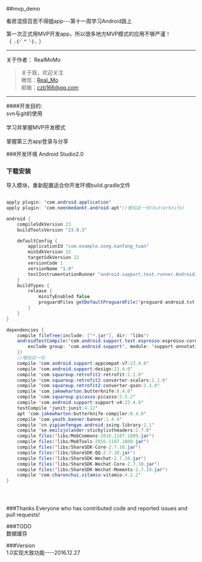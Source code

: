 ##mvp_demo

看房混搭百思不得姐app---第十一周学习Android路上

第一次正式用MVP开发app，所以很多地方MVP模式的应用不够严谨！（╭(╯^╰)╮）

---
关于作者：
RealMoMo
> 关于我，欢迎关注  
   微信：[Real_Mo]()  
   邮箱：czb166@qq.com
-------------
####开发目的: 
<br>svn与git的使用</br>
<br>学习并掌握MVP开发模式</br>
<br>掌握第三方app登录与分享</br>

###开发环境
Android Studio2.0


### 下载安装
导入模块，重新配置适合你开发环境build.gradle文件

```java  
  
apply plugin: 'com.android.application'
apply plugin: 'com.neenbedankt.android-apt'//增加这一句(butterknife)

android {
    compileSdkVersion 23
    buildToolsVersion "23.0.3"

    defaultConfig {
        applicationId "com.example.song.kanfang_tuan"
        minSdkVersion 15
        targetSdkVersion 22
        versionCode 1
        versionName "1.0"
        testInstrumentationRunner "android.support.test.runner.AndroidJUnitRunner"
    }
    buildTypes {
        release {
            minifyEnabled false
            proguardFiles getDefaultProguardFile('proguard-android.txt'), 'proguard-rules.pro'
        }
    }
}

dependencies {
    compile fileTree(include: ['*.jar'], dir: 'libs')
    androidTestCompile('com.android.support.test.espresso:espresso-core:2.2.2', {
        exclude group: 'com.android.support', module: 'support-annotations'
    })
    //增加这一句
    compile 'com.android.support:appcompat-v7:23.4.0'
    compile 'com.android.support:design:23.4.0'
    compile 'com.squareup.retrofit2:retrofit:2.1.0'
    compile 'com.squareup.retrofit2:converter-scalars:2.1.0'
    compile 'com.squareup.retrofit2:converter-gson:2.1.0'
    compile 'com.jakewharton:butterknife:8.4.0'
    compile 'com.squareup.picasso:picasso:2.5.2'
    compile 'com.android.support:support-v4:23.4.0'
    testCompile 'junit:junit:4.12'
    apt 'com.jakewharton:butterknife-compiler:8.4.0'
    compile 'com.youth.banner:banner:1.4.4'
    compile 'cn.yipianfengye.android:zxing-library:2.1'
    compile 'se.emilsjolander:stickylistheaders:2.7.0'
    compile files('libs/MobCommons-2016.1107.1809.jar')
    compile files('libs/MobTools-2016.1107.1809.jar')
    compile files('libs/ShareSDK-Core-2.7.10.jar')
    compile files('libs/ShareSDK-QQ-2.7.10.jar')
	compile files('libs/ShareSDK-Wechat-2.7.10.jar')
    compile files('libs/ShareSDK-Wechat-Core-2.7.10.jar')
    compile files('libs/ShareSDK-Wechat-Moments-2.7.10.jar')
	compile 'com.charonchui.vitamio:vitamio:4.2.2'
}


  
```

###Thanks
Everyone who has contributed code and reported issues and pull requests!



###TODO
<br>数据缓存</br>


###Version
<br>1.0实现大致功能----2016.12.27</br>

